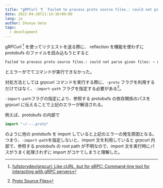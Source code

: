 ```yaml
---
title: "gRPCurl で `Failed to process proto source files.: could not parse given files:` とエラーが出たときの対処方法"
date: 2022-04-28T21:14:16+09:00
lang: ja
author: Shunya Ueta
tags:
  - development
---
```


gRPCurl [^grpcurl] を使ってリクエストを送る際に、 reflection を機能を使わずに protobufs のファイルを読み込もうとすると

```bash
Failed to process proto source files.: could not parse given files: ~ no such file or directory
```

とエラーがでてコマンドが実行できなかった。

対処方法としては grpcurl コマンドを実行する際に、`-proto` フラグを利用するだけではなく、`-import-path` フラグを指定する必要がある[^proto]。

`-import-path`フラグの指定により、参照する protobufs の依存関係のパスを grpcurl に伝えることで上記のエラーが解消される。

例えば、protobufs の内部で

```proto
import "~/---.proto"
```

のように他の protobufs を import していると上記のエラーの発生原因となる。
つまり、`-import-path`を指定しないと、import 文を利用していると grpcurl 内部で、参照する protobufs の root path が不明なので、import 文を実行時にパスがうまく処理されずに import がコケてしまうと理解した。

[^grpcurl]: [fullstorydev/grpcurl: Like cURL, but for gRPC: Command\-line tool for interacting with gRPC servers](https://github.com/fullstorydev/grpcurl)
[^proto]: [Proto Source Files](https://github.com/fullstorydev/grpcurl#proto-source-files)
